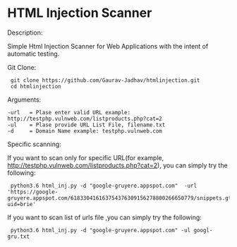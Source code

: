 # HTML Injection Scanner

Description: 

Simple Html Injection Scanner for Web Applications with the intent of automatic testing.

Git Clone:
  
     git clone https://github.com/Gaurav-Jadhav/htmlinjection.git
     cd htmlinjection


Arguments:

    -url   = Plase enter valid URL example: http://testphp.vulnweb.com/listproducts.php?cat=2
    -ul    = Plase provide URL List File, filename.txt
    -d     = Domain Name example: testphp.vulnweb.com



Specific scanning:

If you want to scan only for specific URL(for example, http://testphp.vulnweb.com/listproducts.php?cat=2), you can simply try the following:

     python3.6 html_inj.py -d "google-gruyere.appspot.com"  -url 'https://google-gruyere.appspot.com/618330416163754376309156278800266650779/snippets.gtl?uid=brie'


If you want to scan list of urls file ,you can simply try the following:

     python3.6 html_inj.py -d "google-gruyere.appspot.com" -ul googl-gru.txt

